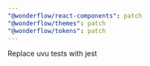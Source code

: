 ```yaml
---
"@wonderflow/react-components": patch
"@wonderflow/themes": patch
"@wonderflow/tokens": patch
---
```


Replace uvu tests with jest
